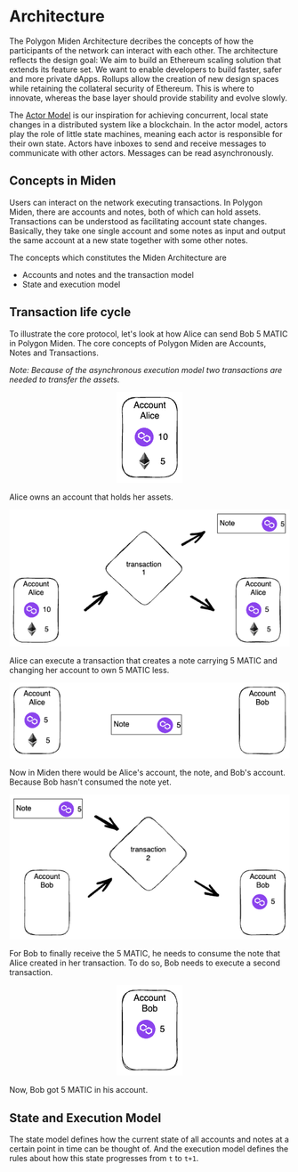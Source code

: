 # Architecture
The Polygon Miden Architecture decribes the concepts of how the participants of the network can interact with each other. The architecture reflects the design goal: We aim to build an Ethereum scaling solution that extends its feature set. We want to enable developers to build faster, safer and more private dApps. Rollups allow the creation of new design spaces while retaining the collateral security of Ethereum. This is where to innovate, whereas the base layer should provide stability and evolve slowly.

The [Actor Model](https://en.wikipedia.org/wiki/Actor_model) is our inspiration for achieving concurrent, local state changes in a distributed system like a blockchain. In the actor model, actors play the role of little state machines, meaning each actor is responsible for their own state. Actors have inboxes to send and receive messages to communicate with other actors. Messages can be read asynchronously.

## Concepts in Miden
Users can interact on the network executing transactions. In Polygon Miden, there are accounts and notes, both of which can hold assets. Transactions can be understood as facilitating account state changes. Basically, they take one single account and some notes as input and output the same account at a new state together with some other notes.

The concepts which constitutes the Miden Architecture are 

* Accounts and notes and the transaction model
* State and execution model

## Transaction life cycle 
To illustrate the core protocol, let's look at how Alice can send Bob 5 MATIC in Polygon Miden. The core concepts of Polygon Miden are Accounts, Notes and Transactions. 

_Note: Because of the asynchronous execution model two transactions are needed to transfer the assets._

<p align="center">
    <img src="./diagrams/architecture/transaction_lifecycle/Account_Alice_1.png">
</p>

Alice owns an account that holds her assets.

<p align="center">
    <img src="./diagrams/architecture/transaction_lifecycle/Transaction_1.png">
</p>

Alice can execute a transaction that creates a note carrying 5 MATIC and changing her account to own 5 MATIC less.

<p align="center">
    <img src="./diagrams/architecture/transaction_lifecycle/Account_Note_Account.png">
</p>

Now in Miden there would be Alice's account, the note, and Bob's account. Because Bob hasn't consumed the note yet.

<p align="center">
    <img src="./diagrams/architecture/transaction_lifecycle/Transaction_2.png">
</p>

For Bob to finally receive the 5 MATIC, he needs to consume the note that Alice created in her transaction. To do so, Bob needs to execute a second transaction.

<p align="center">
    <img src="./diagrams/architecture/transaction_lifecycle/Account_Bob_1.png">
</p>

Now, Bob got 5 MATIC in his account. 

## State and Execution Model
The state model defines how the current state of all accounts and notes at a certain point in time can be thought of. And the execution model defines the rules about how this state progresses from `t` to `t+1`.
